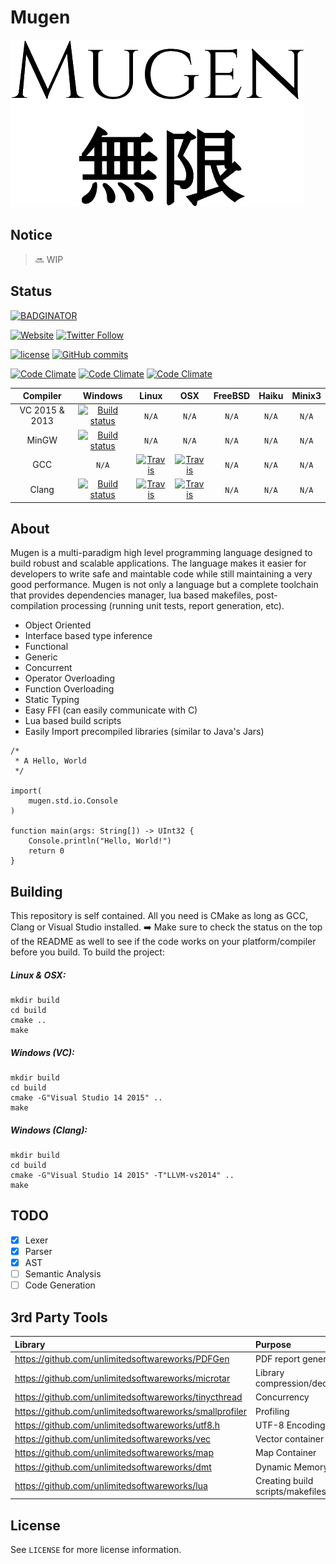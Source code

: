 Mugen
===
![](res/mugen_logo.png)
## Notice
> :soon: WIP

## Status


[![BADGINATOR](https://badginator.herokuapp.com/unlimitedsoftwareworks/mugen.svg)](https://github.com/unlimitedsoftwareworks/mugen)


[![Website](https://img.shields.io/website-up-down-green-red/https/shields.io.svg?style=flat)](https://mugen.praisethemoon.org)
[![Twitter Follow](https://img.shields.io/twitter/follow/alonnesora.svg?style=social&label=Follow&style=flat)](https://twitter.com/alonnesora)

[![license](https://img.shields.io/github/license/mashape/apistatus.svg?style=flat)](LICENSE)
[![GitHub commits](https://github-basic-badges.herokuapp.com/commits/unlimitedsoftwareworks/mugen.svg)]()

[![Code Climate](https://img.shields.io/codeclimate/github/unlimitedsoftwareworks/mugen.svg?style=flat)](https://codeclimate.com/github/unlimitedsoftwareworks/mugen)
[![Code Climate](https://img.shields.io/codeclimate/coverage/github/unlimitedsoftwareworks/mugen.svg?style=flat)](https://codeclimate.com/github/unlimitedsoftwareworks/mugen/coverage)
[![Code Climate](https://img.shields.io/codeclimate/issues/github/unlimitedsoftwareworks/mugen.svg?style=flat)](https://codeclimate.com/github/unlimitedsoftwareworks/mugen)

|Compiler|Windows|Linux|OSX|FreeBSD|Haiku|Minix3|
|:---:|:---:|:---:|:---:|:---:|:---:|:---:|
|VC 2015 & 2013|[![Build status](https://ci.appveyor.com/api/projects/status/kbrinttp59oosuik?svg=true)](https://ci.appveyor.com/project/praisethemoon/mugen)|`N/A`|`N/A`|`N/A`|`N/A`|`N/A`|
|MinGW|[![Build status](https://ci.appveyor.com/api/projects/status/vc88bxo5jfm4uial?svg=true)](https://ci.appveyor.com/project/praisethemoon/mugen-i8kut)|`N/A`|`N/A`|`N/A`|`N/A`|`N/A`|
|GCC |`N/A`|[![Travis](https://img.shields.io/travis/unlimitedsoftwareworks/mugen.svg?style=flat)](https://travis-ci.org/unlimitedsoftwareworks/mugen)|[![Travis](https://img.shields.io/travis/unlimitedsoftwareworks/mugen.svg?style=flat)](https://travis-ci.org/unlimitedsoftwareworks/mugen)|`N/A`|`N/A`|`N/A`|
|Clang|[![Build status](https://ci.appveyor.com/api/projects/status/sj3fo2s4hf085yjr?svg=true)](https://ci.appveyor.com/project/praisethemoon/mugen-nh3aw)|[![Travis](https://img.shields.io/travis/unlimitedsoftwareworks/mugen.svg?style=flat)](https://travis-ci.org/unlimitedsoftwareworks/mugen)|[![Travis](https://img.shields.io/travis/unlimitedsoftwareworks/mugen.svg?style=flat)](https://travis-ci.org/unlimitedsoftwareworks/mugen)|`N/A`|`N/A`|`N/A`|

## About

Mugen is a multi-paradigm high level programming language designed to build robust and scalable applications. The language makes it easier for developers to write safe and maintable code while still maintaining a very good performance. Mugen is not only a language but a complete toolchain that provides dependencies manager, lua based makefiles, post-compilation processing (running unit tests, report generation, etc).

- Object Oriented
- Interface based type inference
- Functional
- Generic
- Concurrent
- Operator Overloading
- Function Overloading
- Static Typing
- Easy FFI (can easily communicate with C)
- Lua based build scripts
- Easily Import precompiled libraries (similar to Java's Jars)

```mu
/*
 * A Hello, World
 */

import(
	mugen.std.io.Console
)

function main(args: String[]) -> UInt32 {
	Console.println("Hello, World!")
	return 0
}
```
## Building

This repository is self contained. All you need is CMake as long as GCC, Clang or Visual Studio installed.
:arrow_right: Make sure to check the status on the top of the README as well to see if the code works on your platform/compiler before you build.
To build the project:
##### Linux & OSX:
```
mkdir build
cd build
cmake ..
make
```

##### Windows (VC):
```
mkdir build
cd build
cmake -G"Visual Studio 14 2015" ..
make
```

##### Windows (Clang):
```
mkdir build
cd build
cmake -G"Visual Studio 14 2015" -T"LLVM-vs2014" ..
make
```

## TODO
- [x] Lexer
- [x] Parser
- [x] AST
- [ ] Semantic Analysis
- [ ] Code Generation

## 3rd Party Tools

|Library|Purpose|
|:---|:---|
|https://github.com/unlimitedsoftwareworks/PDFGen| PDF report generation |
|https://github.com/unlimitedsoftwareworks/microtar| Library compression/decompression |
|https://github.com/unlimitedsoftwareworks/tinycthread|Concurrency|
|https://github.com/unlimitedsoftwareworks/smallprofiler|Profiling|
|https://github.com/unlimitedsoftwareworks/utf8.h|UTF-8 Encoding|
|https://github.com/unlimitedsoftwareworks/vec|Vector container|
|https://github.com/unlimitedsoftwareworks/map|Map Container|
|https://github.com/unlimitedsoftwareworks/dmt|Dynamic Memory Tracker|
|https://github.com/unlimitedsoftwareworks/lua|Creating build scripts/makefiles|

## License
See `LICENSE` for more license information.